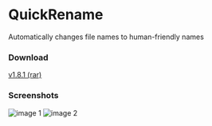 # QuickRename
Automatically changes file names to human-friendly names

### Download
[v1.8.1 (rar)](https://github.com/spixy/QuickRename/releases/download/1.8.1/QRename.rar)

### Screenshots
![image 1](https://cloud.githubusercontent.com/assets/4542110/8968480/cead3882-363d-11e5-81bb-ab561586b088.jpg)
![image 2](https://cloud.githubusercontent.com/assets/4542110/8968487/da591700-363d-11e5-85b7-daf37bcab53e.jpg)
